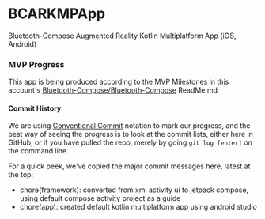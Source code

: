 # BCARKMPApp
Bluetooth-Compose Augmented Reality Kotlin Multiplatform App (iOS, Android)

### MVP Progress

This app is being produced according to the MVP Milestones in this account's [Bluetooth-Compose/Bluetooth-Compose](https://github.com/Bluetooth-Compose) ReadMe.md

#### Commit History

We are using [Conventional Commit](https://www.conventionalcommits.org/en/v1.0.0/) notation to mark our progress, and the best way of seeing the progress is to look at the commit lists, either here in GitHub, or if you have pulled the repo, merely by going ```git log [enter]``` on the command line.

For a quick peek, we've copied the major commit messages here, latest at the top:

- chore(framework): converted from xml activity ui to jetpack compose, using default compose activity project as a guide
- chore(app): created default kotlin multiplatform app using android studio
